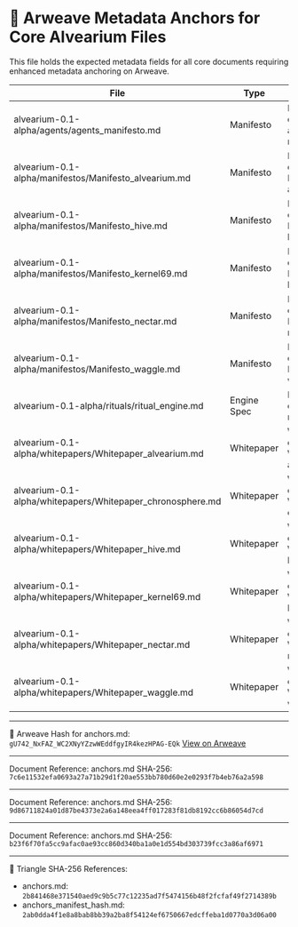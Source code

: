 # 🧾 Arweave Metadata Anchors for Core Alvearium Files

This file holds the expected metadata fields for all core documents requiring enhanced metadata anchoring on Arweave.

| File | Type | Description | Suggested ArNS | Metadata Tx ID | Data Tx ID |
|------|------|-------------|----------------|----------------|-------------|
| alvearium-0.1-alpha/agents/agents_manifesto.md | Manifesto | Manifesto document for agents manifesto | `alvearium-0_1-alpha_agents_agents_manifesto_md` | `9gGh6o3xtVTJvri76-AozmMpE3EKbdhWazh35npZ4SM` | `RIydR85FtipfqdrHmE43HbIjK8zmy0zsDQH36hrp8FA` |
| alvearium-0.1-alpha/manifestos/Manifesto_alvearium.md | Manifesto | Manifesto document for Manifesto alvearium | `alvearium-0_1-alpha_manifestos_manifesto_alvearium_md` | `c_ZmQUMiAxNpQF2RrxBMAUtuKuf0Qtq5a0BiRUtAuXg` | `58l1NtS2Rjyqrhq1wqBHlkRLo5W7yH1eEEjjUzYQCds` |
| alvearium-0.1-alpha/manifestos/Manifesto_hive.md | Manifesto | Manifesto document for Manifesto hive | `alvearium-0_1-alpha_manifestos_manifesto_hive_md` | `NvzG8T8CAs8atJhSrncHGs5hXAt_TgOk7ZFLtBby1_8` | `q7OlUNyZ6COXJqWQ-q_ySvaKj4aJjIxIb7FVJFRL8nU` |
| alvearium-0.1-alpha/manifestos/Manifesto_kernel69.md | Manifesto | Manifesto document for Manifesto kernel69 | `alvearium-0_1-alpha_manifestos_manifesto_kernel69_md` | `Uenvog0JJFN-0An5p2v0yxXthaZRXZ3xWiE5ofoFz3M` | `YlJtpdfETUdYhzw8oZhzLeOWaiQJp6K1mBAwMyx6GP8` |
| alvearium-0.1-alpha/manifestos/Manifesto_nectar.md | Manifesto | Manifesto document for Manifesto nectar | `alvearium-0_1-alpha_manifestos_manifesto_nectar_md` | `L0fbB87FNumxULgzW4sq6T9LQo8DxZFwS2bJzYhZs8o` | `M9ONOV_fpNT37lWUaioTQypsnIsbA2fOo5wqC7nrTPo` |
| alvearium-0.1-alpha/manifestos/Manifesto_waggle.md | Manifesto | Manifesto document for Manifesto waggle | `alvearium-0_1-alpha_manifestos_manifesto_waggle_md` | `HzcuwFvms6FjXEm39qh4W9umzRjZiCMp1c1eojJAeXk` | `A9SsNVres3YvLPn7qNTjjGtroU6MXgA4NSMxwQMdTc0` |
| alvearium-0.1-alpha/rituals/ritual_engine.md | Engine Spec | Engine Spec document for ritual engine | `alvearium-0_1-alpha_rituals_ritual_engine_md` | `JPgXEci-Lyuew5k-SUwiMrJKRFilvvQlqNnYdCmLEQg` | `h4_dO0j749N1lCjD8L-cDri_Uf6EWPTKh6OlQh0bU2A` |
| alvearium-0.1-alpha/whitepapers/Whitepaper_alvearium.md | Whitepaper | Whitepaper document for Whitepaper alvearium | `alvearium-0_1-alpha_whitepapers_whitepaper_alvearium_md` | `h2xSP8o2WInX8EwWsnuemlJb-KKEPHdrptKe0ZGBwhA` | `eRFYp5yniCH3Ah4gzCrlMqkqcTH4WdK9JLAJs6JZCms` |
| alvearium-0.1-alpha/whitepapers/Whitepaper_chronosphere.md | Whitepaper | Whitepaper document for Whitepaper chronosphere | `alvearium-0_1-alpha_whitepapers_whitepaper_chronosphere_md` | `rgWxRGEjfKiXr5CGJbuTQoKOzizZ_5UpqbiqS07kwEU` | `jxBUklR3GoBDZxqBjnO6eL1Q25LAuCraszaS4FXwG2Q` |
| alvearium-0.1-alpha/whitepapers/Whitepaper_hive.md | Whitepaper | Whitepaper document for Whitepaper hive | `alvearium-0_1-alpha_whitepapers_whitepaper_hive_md` | `HPxAg0Zn3GIVyfdZ2JLGV8_4cMV4hzd5jBnx4r4QwX8` | `AgfE3dQBOi-9dfByLVQ4PptJK2vhnIGSOGUI0htlIss` |
| alvearium-0.1-alpha/whitepapers/Whitepaper_kernel69.md | Whitepaper | Whitepaper document for Whitepaper kernel69 | `alvearium-0_1-alpha_whitepapers_whitepaper_kernel69_md` | `mbBEzbfo72DkrWPMpDqjmQTmIAJ6GmHHeOKKJnCQ7zI` | `zp5hcyEhmXRlABdbwVJtlcNPpCwdHYJa4TRwQdzeSKE` |
| alvearium-0.1-alpha/whitepapers/Whitepaper_nectar.md | Whitepaper | Whitepaper document for Whitepaper nectar | `alvearium-0_1-alpha_whitepapers_whitepaper_nectar_md` | `ECaPueDFHQoG0kX4V0SqflKAof5JJMeg3-YdS8Y89vk` | `6e70MgTLuzVFma7yBtLqncNvqembt_gI55NA3Uo7AS8` |
| alvearium-0.1-alpha/whitepapers/Whitepaper_waggle.md | Whitepaper | Whitepaper document for Whitepaper waggle | `alvearium-0_1-alpha_whitepapers_whitepaper_waggle_md` | `9vC0tf7SehLjNPLERJ992VJvmyswLuTVTU_EV7dfORU` | `I5OMMjw4IBKZgw5F5aBAB1GLLUZkmGScxIVS8fD2iqU` |

---

📌 Arweave Hash for anchors.md: `gU742_NxFAZ_WC2XNyYZzwWEddfgyIR4kezHPAG-EQk`
[View on Arweave](https://arweave.net/gU742_NxFAZ_WC2XNyYZzwWEddfgyIR4kezHPAG-EQk)

---
Document Reference: anchors.md SHA-256: `7c6e11532efa0693a27a71b29d1f20ae553bb780d60e2e0293f7b4eb76a2a598`

---
Document Reference: anchors.md SHA-256: `9d86711824a01d87be4373e2a6a148eea4ff017283f81db8192cc6b86054d7cd`

---
Document Reference: anchors.md SHA-256: `b23f6f70fa5cc9afac0ae93cc860d340ba1a0e1d554bd303739fcc3a86af6971`

---
🔗 Triangle SHA-256 References:
- anchors.md: `2b841468e371540aed9c9b5c77c12235ad7f5474156b48f2fcfaf49f2714389b`
- anchors_manifest_hash.md: `2ab0dda4f1e8a8bab8bb39a2ba8f54124ef6750667edcffeba1d0770a3d06a00`
